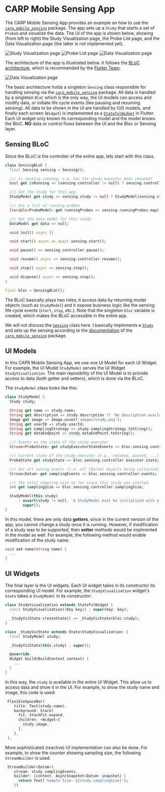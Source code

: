 # CARP Mobile Sensing App

The CARP Mobile Sensing App provides an example on how to use the [`carp_mobile_sensing`](https://pub.dartlang.org/packages/carp_mobile_sensing) package.
The app sets up a `Study` that starts a set of `Probe`s and visualize the data. The UI of the app is shown below, showing
(from left to right) the Study Visualization page, the Probe List page, and the Data Visualization page (the latter is not implemented yet).

![Study Visualization page](documentation/study_viz.jpeg) 
![Probe List page](documentation/probe_list.jpeg) 
![Data Visualization page](documentation/data_viz.jpeg) 


The architecture of the app is illustrated below. It follows the [BLoC architecture](https://medium.com/flutterpub/architecting-your-flutter-project-bd04e144a8f1),
which is recommended by the [Flutter Team](https://www.youtube.com/watch?v=PLHln7wHgPE).


![Data Visualization page](documentation/architecture.png)

The basic architecture holds a singleton `Sensing` class responsible for handling sensing via the [`carp_mobile_sensing`](https://pub.dartlang.org/packages/carp_mobile_sensing) package. 
All data is handled by a singleton `BloC` which is the only way, the UI models can access and modify 
data, or initiate life cycle events (like pausing and resuming sensing). 
All data to be shown in the UI are handled by (UI) models, and finally each screen (`Widget`)
is implemented as a [`StatefulWidget`](https://docs.flutter.io/flutter/widgets/StatefulWidget-class.html)
in Flutter. Each UI widget only known its corresponding model
and the model knows the BloC. **NO** data or control flows between the UI and the Bloc or Sensing layer.

## Sensing BLoC

Since the BLoC is the controller of the entire app, lets start with this class.

````dart
class SensingBLoC {
  final Sensing sensing = Sensing();

  /// Is sensing running, i.e. has the study executor been resumed?
  bool get isRunning => (sensing.controller != null) ? sensing.controller.executor.state == ProbeState.resumed : false;

  /// Get the study for this app.
  StudyModel get study => sensing.study != null ? StudyModel(sensing.study) : null;

  /// Get a list of running probes
  Iterable<ProbeModel> get runningProbes => sensing.runningProbes.map((probe) => ProbeModel(probe));

  /// Get the data model for this study.
  DataModel get data => null;

  void init() async {}

  void start() async => await sensing.start();

  void pause() => sensing.controller.pause();

  void resume() async => sensing.controller.resume();

  void stop() async => sensing.stop();

  void dispose() async => sensing.stop();
}

final bloc = SensingBLoC();
````

The BLoC basically plays two roles; it access data by returning model objects (such as `StudyModel`) 
and it expose business logic like the sensing life cycle events (`start`, `stop`, etc.).
Note that the singleton `bloc` variable is created, which makes the BLoC accessible in the entire app.

We will not discuss the [`Sensing`](https://github.com/cph-cachet/carp.sensing-flutter/blob/master/carp_mobile_sensing_app/lib/src/sensing/sensing.dart) 
class here. I basically implements a [`Study`](https://pub.dartlang.org/documentation/carp_mobile_sensing/latest/core/Study-class.html) and sets up the sensing according to the
[documentation](https://github.com/cph-cachet/carp.sensing-flutter/wiki) of the [`carp_mobile_sensing`](https://pub.dartlang.org/packages/carp_mobile_sensing) package.

 ## UI Models
 
 In this CAPR Mobile Sensing App, we use one UI Model for each UI Widget. 
 For example, the UI Model `StudyModel` serves the UI Widget `StudyVisualization`.
 The main reposibility of the UI Model is to provide access to data (both getter and setters), 
 which is done via the BLoC.

The `StudyModel` class looks like this:

`````dart
class StudyModel {
  Study study;

  String get name => study.name;
  String get description => study.description ?? 'No description available.';
  Image get image => Image.asset('images/study.png');
  String get userID => study.userId;
  String get samplingStrategy => study.samplingStrategy.toString();
  String get dataEndpoint => study.dataEndPoint.toString();

  /// Events on the state of the study executor
  Stream<ProbeState> get studyExecutorStateEvents => bloc.sensing.controller.executor.stateEvents;

  /// Current state of the study executor (e.g., resumed, paused, ...)
  ProbeState get studyState => bloc.sensing.controller.executor.state;

  /// Get all sesing events (i.e. all [Datum] objects being collected).
  Stream<Datum> get samplingEvents => bloc.sensing.controller.events;

  /// The total sampling size so far since this study was started.
  int get samplingSize => bloc.sensing.controller.samplingSize;

  StudyModel(this.study)
      : assert(study != null, 'A StudyModel must be initialized with a real Study.'),
        super();
}
`````

In this model, there are only data **getters**, since in the current version of the app, you 
cannot change a study once it is running. However, if modification of a study was to be 
supported, then **setter** methods would be implmented in the model as well. 
For example, the following method would enable modification of the study name.

````dart
void set name(String name) {
  ...
}
````

## UI Widgets

The final layer is the UI widgets. 
Each UI widget takes in its constructor its corresponding UI model. 
For example, the `StudyVisualization` widget's `State` takes a `StudyModel` in its constructor:

`````dart
class StudyVisualization extends StatefulWidget {
  const StudyVisualization({Key key}) : super(key: key);

  _StudyVizState createState() => _StudyVizState(bloc.study);
}

class _StudyVizState extends State<StudyVisualization> {
  final StudyModel study;

  _StudyVizState(this.study) : super();

  @override
  Widget build(BuildContext context) {
    ... 
  }
}
`````

In this way, the `study` is available in the entire UI Widget. 
This allow us to access data and show it in the UI. For example, to show the study name and image, 
this code is used:

````dart
 FlexibleSpaceBar(
    title: Text(study.name),
    background: Stack(
      fit: StackFit.expand,
      children: <Widget>[
        study.image,
      ],
    ),
 ),

````

More sophisticated (reactive) UI implementation can also be done. For example, to show the
counter showing sampling size, the following `StreamBuilder` is used.

`````dart
 StreamBuilder<Datum>(
    stream: study.samplingEvents,
    builder: (context, AsyncSnapshot<Datum> snapshot) {
      return Text('Sample Size: ${study.samplingSize}');
    })
`````

